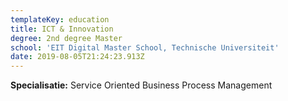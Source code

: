 ```yaml
---
templateKey: education
title: ICT & Innovation
degree: 2nd degree Master
school: 'EIT Digital Master School, Technische Universiteit'
date: 2019-08-05T21:24:23.913Z
---
```

**Specialisatie:** Service Oriented Business Process Management
